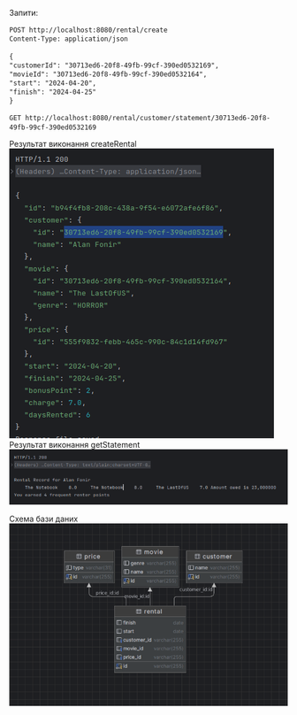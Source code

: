 Запити:

```
POST http://localhost:8080/rental/create
Content-Type: application/json

{
"customerId": "30713ed6-20f8-49fb-99cf-390ed0532169",
"movieId": "30713ed6-20f8-49fb-99cf-390ed0532164",
"start": "2024-04-20",
"finish": "2024-04-25"
}
```
``
GET http://localhost:8080/rental/customer/statement/30713ed6-20f8-49fb-99cf-390ed0532169
``

Результат виконання createRental ![img_1.png](img_1.png)
Результат виконання getStatement![img.png](img.png)

Схема бази даних
![img_2.png](img_2.png)